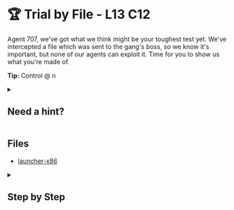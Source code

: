 # 🏆 Trial by File - L13 C12

Agent 707, we've got what we think might be your toughest test yet. We've intercepted a file which was sent to the gang's boss, so we know it's important, but none of our agents can exploit it. Time for you to show us what you're made of.

**Tip:** Control @ n

<details><summary>

## Need a hint?</summary>

> 💡 Hint: The program has code to prevent it from being debugged. Can you find a bypass? Reverse engineering the binary could also be a good start

</details>

## Files

- [launcher-x86](/assets/trialbyfile1)

<details><summary>

## Step by Step</summary>

- Note that the following is not a good solution. You are encouraged to try and find a better/more clear method to solve this challenge
- First disable ptrace which is used to detect and prevent debugging
- One way of bypassing it is overwriting the ptrace function by including it as a shared library in gdb
- Create this c file and save it as ptrace.c

```c
long ptrace(int request, int pid, void *addr, void *data) {
  return 0;
}
```

- Now compile it as a shared library using: `gcc -m32 -shared ptrace.c -o ptrace.so`
- Set the environment variable `LD_PRELOAD`: `export LD_PRELOAD=./ptrace.so` (this step might not be necessary)
- Set the execute permission `chmod +x launcher-x86` and start gdb `gdb ./launcher-x86`

![terminal view](/assets/trialbyfile2.png)

- Set the environment variable in gdb too `set environment LD_PRELOAD=./ptrace.so`
- Now enter `r` to run the program. This is important because it will update the memory addresses displayed in the disassembly
- You can enter any password you like

![terminal view](/assets/trialbyfile3.png)

- Type `disas main` and keep going down until you see the `<memcpy@plt>` system call
- Set a breakpoint at that address using `break *ADDRESS`
- Now run it again `r`

![terminal view](/assets/trialbyfile4.png)

- Once you hit the breakpoint, examine the stack `x/5x $esp`
- Now make a jump to the second address on the stack
- For example `jump *0xffffd626`

![terminal view](/assets/trialbyfile5.png)

- Now press `c` to continue. You can see from the output that a new process has been spawned.
- Open a second terminal and run `ps -aux` to get a list of all processes. The one you are looking for should be near the end.
- The flag is in that entry

`flag: 1337ReversingofBinary2`

</details>
